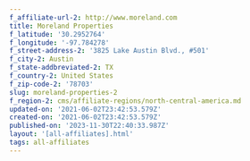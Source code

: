 ```yaml
---
f_affiliate-url-2: http://www.moreland.com
title: Moreland Properties
f_latitude: '30.2952764'
f_longitude: '-97.784278'
f_street-address-2: '3825 Lake Austin Blvd., #501­'
f_city-2: Austin­
f_state-addbreviated-2: TX­
f_country-2: United States
f_zip-code-2: '78703'
slug: moreland-properties-2
f_region-2: cms/affiliate-regions/north-central-america.md
updated-on: '2021-06-02T23:42:53.579Z'
created-on: '2021-06-02T23:42:53.579Z'
published-on: '2023-11-30T22:40:33.987Z'
layout: '[all-affiliates].html'
tags: all-affiliates
---
```



